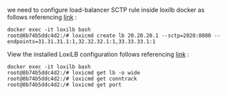 

we need to configure load-balancer SCTP rule inside loxilb docker as follows referencing [link](https://loxilb-io.github.io/loxilbdocs/perf/) :

```
docker exec -it loxilb bash
root@8b74b5ddc4d2:/# loxicmd create lb 20.20.20.1 --sctp=2020:8080 --endpoints=31.31.31.1:1,32.32.32.1:1,33.33.33.1:1
```


View the installed LoxiLB configuration follows referencing [link](https://loxilb-io.github.io/loxilbdocs/debugging/) :
```
docker exec -it loxilb bash
root@8b74b5ddc4d2:/# loxicmd get lb -o wide
root@8b74b5ddc4d2:/# loxicmd get conntrack
root@8b74b5ddc4d2:/# loxicmd get port
```
